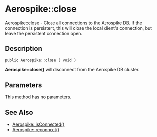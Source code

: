 
# Aerospike::close

Aerospike::close - Close all connections to the Aerospike DB. If the connection is persistent, this will close the local client's connection, but leave the persistent connection open.

## Description

```
public Aerospike::close ( void )
```

**Aerospike::close()** will disconnect from the Aerospike DB cluster.

## Parameters

This method has no parameters.

## See Also

- [Aerospike::isConnected()](aerospike_isconnected.md)
- [Aerospike::reconnect()](aerospike_reconnect.md)

